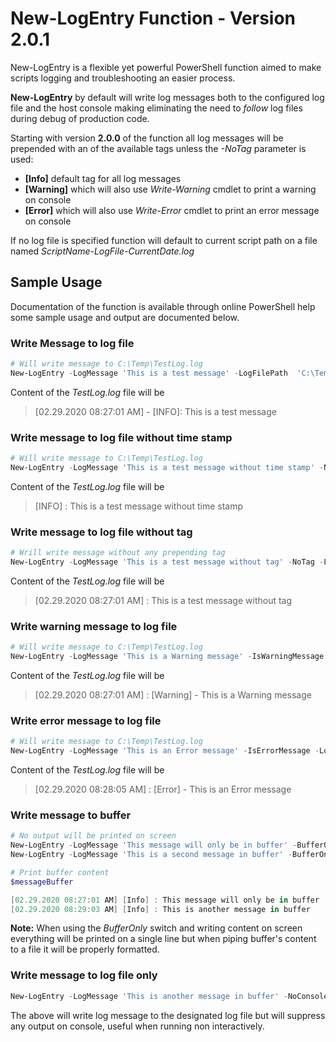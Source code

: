 # New-LogEntry Function - Version 2.0.1

New-LogEntry is a flexible yet powerful PowerShell function aimed to make scripts logging and troubleshooting an easier process. 

**New-LogEntry** by default will write log messages both to the configured log file and the host console making eliminating the need to *follow* log files during debug of production code.

Starting with version **2.0.0** of the function all log messages will be prepended with an of the available tags unless the *-NoTag* parameter is used:

- **[Info]** default tag for all log messages
- **[Warning]** which will also use *Write-Warning* cmdlet to print a warning on console
- **[Error]** which will also use *Write-Error* cmdlet to print an error message on console 

If no log file is specified function will default to  current script path on a file named *ScriptName-LogFile-CurrentDate.log*

## Sample Usage

Documentation of the function is available through online PowerShell help some sample usage and output are documented below.

### Write Message to log file

```powershell
# Will write message to C:\Temp\TestLog.log
New-LogEntry -LogMessage 'This is a test message' -LogFilePath  'C:\Temp\TestLog.log'
```

Content of the *TestLog.log* file will be

> [02.29.2020 08:27:01 AM] - [INFO]: This is a test message

### Write message to log file without time stamp

```powershell
# Will write message to C:\Temp\TestLog.log
New-LogEntry -LogMessage 'This is a test message without time stamp' -NoTimeStamp -LogFilePath  'C:\Temp\TestLog.log'
```

Content of the *TestLog.log* file will be

> [INFO] : This is a test message without time stamp

### Write message to log file without tag

```powershell
# Wrill write message without any prepending tag
New-LogEntry -LogMessage 'This is a test message without tag' -NoTag -LogFilePath  'C:\Temp\TestLog.log'
```

Content of the *TestLog.log* file will be

> [02.29.2020 08:27:01 AM] : This is a test message without tag

### Write warning message to log file

```powershell
# Will write message to C:\Temp\TestLog.log
New-LogEntry -LogMessage 'This is a Warning message' -IsWarningMessage -LogFilePath  'C:\Temp\TestLog.log'
```

Content of the *TestLog.log* file will be

> [02.29.2020 08:27:01 AM] : [Warning] - This is a Warning message

### Write error message to log file

```powershell
# Will write message to C:\Temp\TestLog.log
New-LogEntry -LogMessage 'This is an Error message' -IsErrorMessage -LogFilePath  'C:\Temp\TestLog.log'
```

Content of the *TestLog.log* file will be

> [02.29.2020 08:28:05 AM] :  [Error] - This is an Error message

### Write message to buffer

```powershell
# No output will be printed on screen 
New-LogEntry -LogMessage 'This message will only be in buffer' -BufferOnly
New-LogEntry -LogMessage 'This is a second message in buffer' -BufferOnly

# Print buffer content
$messageBuffer

[02.29.2020 08:27:01 AM] [Info] : This message will only be in buffer
[02.29.2020 08:29:03 AM] [Info] : This is another message in buffer
```

**Note:** When using the *BufferOnly* switch and writing content on screen everything will be printed on a single line but when piping buffer's content to a file it will be properly formatted.

### Write message to log file only

```powershell
New-LogEntry -LogMessage 'This is another message in buffer' -NoConsole -LogFilePath  'C:\Temp\TestLog.log'
```

The above will write log message to the designated log file but will suppress any output on console, useful when running non interactively.
